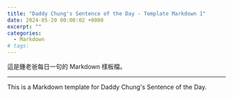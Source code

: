 ```yaml
---
title: "Daddy Chung's Sentence of the Day - Template Markdown 1"
date: 2024-05-20 00:00:02 +0800
excerpt: ""
categories:
  - Markdown
# tags:
---
```


這是鍾老爸每日一句的 Markdown 樣板檔。

<!--
錯字:
AAA > BBB
-->

---

This is a Markdown template for Daddy Chung's Sentence of the Day.

